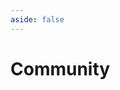 ```yaml
---
aside: false
---
```


<script setup lang="ts">
import CommunityPage from '/components/CommunityPage.vue';
</script>

# Community

<CommunityPage />
